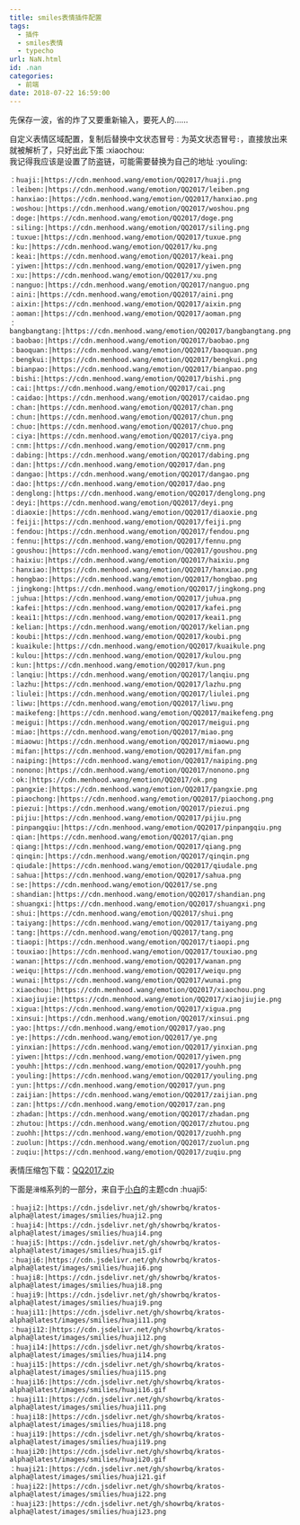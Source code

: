 ```yaml
---
title: smiles表情插件配置
tags:
  - 插件
  - smiles表情
  - typecho
url: NaN.html
id: .nan
categories:
  - 前端
date: 2018-07-22 16:59:00
---
```


先保存一波，省的炸了又要重新输入，要死人的……

自定义表情区域配置，复制后替换中文状态冒号`：`为英文状态冒号`:`，直接放出来就被解析了，只好出此下策 :xiaochou:  
我记得我应该是设置了防盗链，可能需要替换为自己的地址 :youling:

    ：huaji:|https://cdn.menhood.wang/emotion/QQ2017/huaji.png
    ：leiben:|https://cdn.menhood.wang/emotion/QQ2017/leiben.png
    ：hanxiao:|https://cdn.menhood.wang/emotion/QQ2017/hanxiao.png
    ：woshou:|https://cdn.menhood.wang/emotion/QQ2017/woshou.png
    ：doge:|https://cdn.menhood.wang/emotion/QQ2017/doge.png
    ：siling:|https://cdn.menhood.wang/emotion/QQ2017/siling.png
    ：tuxue:|https://cdn.menhood.wang/emotion/QQ2017/tuxue.png
    ：ku:|https://cdn.menhood.wang/emotion/QQ2017/ku.png
    ：keai:|https://cdn.menhood.wang/emotion/QQ2017/keai.png
    ：yiwen:|https://cdn.menhood.wang/emotion/QQ2017/yiwen.png
    ：xu:|https://cdn.menhood.wang/emotion/QQ2017/xu.png
    ：nanguo:|https://cdn.menhood.wang/emotion/QQ2017/nanguo.png
    ：aini:|https://cdn.menhood.wang/emotion/QQ2017/aini.png
    ：aixin:|https://cdn.menhood.wang/emotion/QQ2017/aixin.png
    ：aoman:|https://cdn.menhood.wang/emotion/QQ2017/aoman.png
    ：bangbangtang:|https://cdn.menhood.wang/emotion/QQ2017/bangbangtang.png
    ：baobao:|https://cdn.menhood.wang/emotion/QQ2017/baobao.png
    ：baoquan:|https://cdn.menhood.wang/emotion/QQ2017/baoquan.png
    ：bengkui:|https://cdn.menhood.wang/emotion/QQ2017/bengkui.png
    ：bianpao:|https://cdn.menhood.wang/emotion/QQ2017/bianpao.png
    ：bishi:|https://cdn.menhood.wang/emotion/QQ2017/bishi.png
    ：cai:|https://cdn.menhood.wang/emotion/QQ2017/cai.png
    ：caidao:|https://cdn.menhood.wang/emotion/QQ2017/caidao.png
    ：chan:|https://cdn.menhood.wang/emotion/QQ2017/chan.png
    ：chun:|https://cdn.menhood.wang/emotion/QQ2017/chun.png
    ：chuo:|https://cdn.menhood.wang/emotion/QQ2017/chuo.png
    ：ciya:|https://cdn.menhood.wang/emotion/QQ2017/ciya.png
    ：cnm:|https://cdn.menhood.wang/emotion/QQ2017/cnm.png
    ：dabing:|https://cdn.menhood.wang/emotion/QQ2017/dabing.png
    ：dan:|https://cdn.menhood.wang/emotion/QQ2017/dan.png
    ：dangao:|https://cdn.menhood.wang/emotion/QQ2017/dangao.png
    ：dao:|https://cdn.menhood.wang/emotion/QQ2017/dao.png
    ：denglong:|https://cdn.menhood.wang/emotion/QQ2017/denglong.png
    ：deyi:|https://cdn.menhood.wang/emotion/QQ2017/deyi.png
    ：diaoxie:|https://cdn.menhood.wang/emotion/QQ2017/diaoxie.png
    ：feiji:|https://cdn.menhood.wang/emotion/QQ2017/feiji.png
    ：fendou:|https://cdn.menhood.wang/emotion/QQ2017/fendou.png
    ：fennu:|https://cdn.menhood.wang/emotion/QQ2017/fennu.png
    ：goushou:|https://cdn.menhood.wang/emotion/QQ2017/goushou.png
    ：haixiu:|https://cdn.menhood.wang/emotion/QQ2017/haixiu.png
    ：hanxiao:|https://cdn.menhood.wang/emotion/QQ2017/hanxiao.png
    ：hongbao:|https://cdn.menhood.wang/emotion/QQ2017/hongbao.png
    ：jingkong:|https://cdn.menhood.wang/emotion/QQ2017/jingkong.png
    ：juhua:|https://cdn.menhood.wang/emotion/QQ2017/juhua.png
    ：kafei:|https://cdn.menhood.wang/emotion/QQ2017/kafei.png
    ：keai1:|https://cdn.menhood.wang/emotion/QQ2017/keai1.png
    ：kelian:|https://cdn.menhood.wang/emotion/QQ2017/kelian.png
    ：koubi:|https://cdn.menhood.wang/emotion/QQ2017/koubi.png
    ：kuaikule:|https://cdn.menhood.wang/emotion/QQ2017/kuaikule.png
    ：kulou:|https://cdn.menhood.wang/emotion/QQ2017/kulou.png
    ：kun:|https://cdn.menhood.wang/emotion/QQ2017/kun.png
    ：lanqiu:|https://cdn.menhood.wang/emotion/QQ2017/lanqiu.png
    ：lazhu:|https://cdn.menhood.wang/emotion/QQ2017/lazhu.png
    ：liulei:|https://cdn.menhood.wang/emotion/QQ2017/liulei.png
    ：liwu:|https://cdn.menhood.wang/emotion/QQ2017/liwu.png
    ：maikefeng:|https://cdn.menhood.wang/emotion/QQ2017/maikefeng.png
    ：meigui:|https://cdn.menhood.wang/emotion/QQ2017/meigui.png
    ：miao:|https://cdn.menhood.wang/emotion/QQ2017/miao.png
    ：miaowu:|https://cdn.menhood.wang/emotion/QQ2017/miaowu.png
    ：mifan:|https://cdn.menhood.wang/emotion/QQ2017/mifan.png
    ：naiping:|https://cdn.menhood.wang/emotion/QQ2017/naiping.png
    ：nonono:|https://cdn.menhood.wang/emotion/QQ2017/nonono.png
    ：ok:|https://cdn.menhood.wang/emotion/QQ2017/ok.png
    ：pangxie:|https://cdn.menhood.wang/emotion/QQ2017/pangxie.png
    ：piaochong:|https://cdn.menhood.wang/emotion/QQ2017/piaochong.png
    ：piezui:|https://cdn.menhood.wang/emotion/QQ2017/piezui.png
    ：pijiu:|https://cdn.menhood.wang/emotion/QQ2017/pijiu.png
    ：pinpangqiu:|https://cdn.menhood.wang/emotion/QQ2017/pinpangqiu.png
    ：qian:|https://cdn.menhood.wang/emotion/QQ2017/qian.png
    ：qiang:|https://cdn.menhood.wang/emotion/QQ2017/qiang.png
    ：qinqin:|https://cdn.menhood.wang/emotion/QQ2017/qinqin.png
    ：qiudale:|https://cdn.menhood.wang/emotion/QQ2017/qiudale.png
    ：sahua:|https://cdn.menhood.wang/emotion/QQ2017/sahua.png
    ：se:|https://cdn.menhood.wang/emotion/QQ2017/se.png
    ：shandian:|https://cdn.menhood.wang/emotion/QQ2017/shandian.png
    ：shuangxi:|https://cdn.menhood.wang/emotion/QQ2017/shuangxi.png
    ：shui:|https://cdn.menhood.wang/emotion/QQ2017/shui.png
    ：taiyang:|https://cdn.menhood.wang/emotion/QQ2017/taiyang.png
    ：tang:|https://cdn.menhood.wang/emotion/QQ2017/tang.png
    ：tiaopi:|https://cdn.menhood.wang/emotion/QQ2017/tiaopi.png
    ：touxiao:|https://cdn.menhood.wang/emotion/QQ2017/touxiao.png
    ：wanan:|https://cdn.menhood.wang/emotion/QQ2017/wanan.png
    ：weiqu:|https://cdn.menhood.wang/emotion/QQ2017/weiqu.png
    ：wunai:|https://cdn.menhood.wang/emotion/QQ2017/wunai.png
    ：xiaochou:|https://cdn.menhood.wang/emotion/QQ2017/xiaochou.png
    ：xiaojiujie:|https://cdn.menhood.wang/emotion/QQ2017/xiaojiujie.png
    ：xigua:|https://cdn.menhood.wang/emotion/QQ2017/xigua.png
    ：xinsui:|https://cdn.menhood.wang/emotion/QQ2017/xinsui.png
    ：yao:|https://cdn.menhood.wang/emotion/QQ2017/yao.png
    ：ye:|https://cdn.menhood.wang/emotion/QQ2017/ye.png
    ：yinxian:|https://cdn.menhood.wang/emotion/QQ2017/yinxian.png
    ：yiwen:|https://cdn.menhood.wang/emotion/QQ2017/yiwen.png
    ：youhh:|https://cdn.menhood.wang/emotion/QQ2017/youhh.png
    ：youling:|https://cdn.menhood.wang/emotion/QQ2017/youling.png
    ：yun:|https://cdn.menhood.wang/emotion/QQ2017/yun.png
    ：zaijian:|https://cdn.menhood.wang/emotion/QQ2017/zaijian.png
    ：zan:|https://cdn.menhood.wang/emotion/QQ2017/zan.png
    ：zhadan:|https://cdn.menhood.wang/emotion/QQ2017/zhadan.png
    ：zhutou:|https://cdn.menhood.wang/emotion/QQ2017/zhutou.png
    ：zuohh:|https://cdn.menhood.wang/emotion/QQ2017/zuohh.png
    ：zuolun:|https://cdn.menhood.wang/emotion/QQ2017/zuolun.png
    ：zuqiu:|https://cdn.menhood.wang/emotion/QQ2017/zuqiu.png
    

表情压缩包下载：[QQ2017.zip](https://cdn.menhood.wang/2018/07/22/1532249940.zip)

下面是`滑稽`系列的一部分，来自于[小白](https://www.fczbl.vip/)的主题cdn :huaji5:

    
    ：huaji2:|https://cdn.jsdelivr.net/gh/showrbq/kratos-alpha@latest/images/smilies/huaji2.png
    ：huaji4:|https://cdn.jsdelivr.net/gh/showrbq/kratos-alpha@latest/images/smilies/huaji4.png
    ：huaji5:|https://cdn.jsdelivr.net/gh/showrbq/kratos-alpha@latest/images/smilies/huaji5.gif
    ：huaji6:|https://cdn.jsdelivr.net/gh/showrbq/kratos-alpha@latest/images/smilies/huaji6.png
    ：huaji8:|https://cdn.jsdelivr.net/gh/showrbq/kratos-alpha@latest/images/smilies/huaji8.png
    ：huaji9:|https://cdn.jsdelivr.net/gh/showrbq/kratos-alpha@latest/images/smilies/huaji9.png
    ：huaji11:|https://cdn.jsdelivr.net/gh/showrbq/kratos-alpha@latest/images/smilies/huaji11.png
    ：huaji12:|https://cdn.jsdelivr.net/gh/showrbq/kratos-alpha@latest/images/smilies/huaji12.png
    ：huaji14:|https://cdn.jsdelivr.net/gh/showrbq/kratos-alpha@latest/images/smilies/huaji14.png
    ：huaji15:|https://cdn.jsdelivr.net/gh/showrbq/kratos-alpha@latest/images/smilies/huaji15.png
    ：huaji16:|https://cdn.jsdelivr.net/gh/showrbq/kratos-alpha@latest/images/smilies/huaji16.gif
    ：huaji11:|https://cdn.jsdelivr.net/gh/showrbq/kratos-alpha@latest/images/smilies/huaji11.png
    ：huaji18:|https://cdn.jsdelivr.net/gh/showrbq/kratos-alpha@latest/images/smilies/huaji18.png
    ：huaji19:|https://cdn.jsdelivr.net/gh/showrbq/kratos-alpha@latest/images/smilies/huaji19.png
    ：huaji20:|https://cdn.jsdelivr.net/gh/showrbq/kratos-alpha@latest/images/smilies/huaji20.gif
    ：huaji21:|https://cdn.jsdelivr.net/gh/showrbq/kratos-alpha@latest/images/smilies/huaji21.gif
    ：huaji22:|https://cdn.jsdelivr.net/gh/showrbq/kratos-alpha@latest/images/smilies/huaji22.png
    ：huaji23:|https://cdn.jsdelivr.net/gh/showrbq/kratos-alpha@latest/images/smilies/huaji23.png